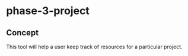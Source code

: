 # phase-3-project

## Concept
This tool will help a user keep track of resources for a particular project.